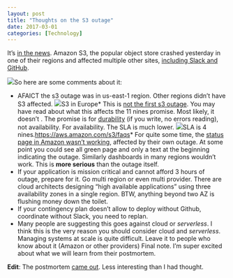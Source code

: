 ```yaml
---
layout: post
title: "Thoughts on the S3 outage"
date: 2017-03-01
categories: [Technology]
---
```


It’s [in the news](http://www.bbc.co.uk/news/world-us-canada-39119089). Amazon S3, the popular object store crashed yesterday in one of their regions and affected multiple other sites, [including Slack and GitHub](http://venturebeat.com/2017/02/28/aws-is-investigating-s3-issues-affecting-quora-slack-trello/).

![](/img/1*R8FYcp_Jsj5erP9Ws67K_w.png)So here are some comments about it:

- AFAICT the s3 outage was in us-east-1 region. Other regions didn’t have S3 affected.
  ![](/img/1*2oBaD-BXdtJjRvVuw-dwHw.png)S3 in Europe* This is [not the first s3 outage](https://twitter.com/chris_stevenson/status/251752053771223040). You may have read about what this affects the 11 nines promise. Most likely, it doesn’t . The promise is for [durability](https://aws.amazon.com/s3/faqs/#data-protection) (if you write, no errors reading), not availability. For availability. The SLA is much lower.
  ![](/img/1*j0tX0qPxNZQNDtxmBZsr7g.png)SLA is 4 nines.<https://aws.amazon.com/s3/faqs>\* For quite some time, the [status page in Amazon wasn’t working](https://www.theregister.co.uk/2017/03/01/aws_s3_outage/), affected by their own outage. At some point you could see all green page and only a text at the beginning indicating the outage. Similarly dashboards in many regions wouldn’t work. This is **more serious** than the outage itself.
- If your application is mission critical and cannot afford 3 hours of outage, prepare for it. Go multi region or even multi provider. There are cloud architects designing “high available applications” using three availability zones in a single region. BTW, anything beyond two AZ is flushing money down the toilet.
- If your contingency plan doesn’t allow to deploy without Github, coordinate without Slack, you need to replan.
- Many people are suggesting this goes against cloud or _serverless_. I think this is the very reason you should consider cloud and _serverless_. Managing systems at scale is quite difficult. Leave it to people who know about it (Amazon or other providers)
  Final note. I’m super excited about what we will learn from their postmortem.

**Edit**: The postmortem [came out](https://aws.amazon.com/message/41926/). Less interesting than I had thought.
